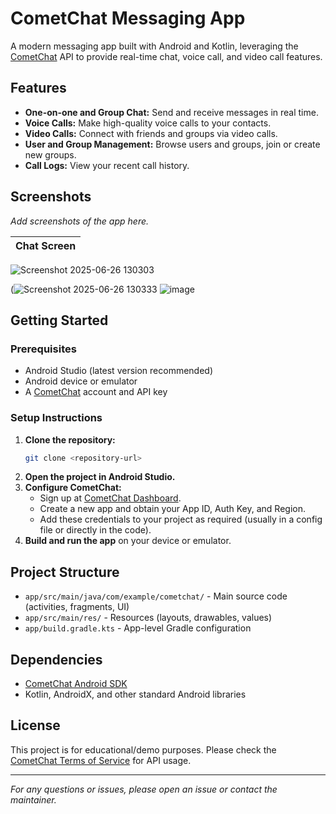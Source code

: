 # CometChat Messaging App

A modern messaging app built with Android and Kotlin, leveraging the [CometChat](https://www.cometchat.com/) API to provide real-time chat, voice call, and video call features.

## Features

- **One-on-one and Group Chat:** Send and receive messages in real time.
- **Voice Calls:** Make high-quality voice calls to your contacts.
- **Video Calls:** Connect with friends and groups via video calls.
- **User and Group Management:** Browse users and groups, join or create new groups.
- **Call Logs:** View your recent call history.

## Screenshots

_Add screenshots of the app here._

| Chat Screen | 
|-------------|
![Screenshot 2025-06-26 130303](https://github.com/user-attachments/assets/8ba55f6e-9f37-4bce-b9bf-4e759910df1f)

(![Screenshot 2025-06-26 130333](https://github.com/user-attachments/assets/6eebbd73-3a4f-4606-b409-7260a4974a75)
![image](https://github.com/user-attachments/assets/ef6ce14b-4645-4c1a-af99-a4f773bec24e)


## Getting Started

### Prerequisites
- Android Studio (latest version recommended)
- Android device or emulator
- A [CometChat](https://www.cometchat.com/) account and API key

### Setup Instructions
1. **Clone the repository:**
   ```bash
   git clone <repository-url>
   ```
2. **Open the project in Android Studio.**
3. **Configure CometChat:**
   - Sign up at [CometChat Dashboard](https://app.cometchat.com/).
   - Create a new app and obtain your App ID, Auth Key, and Region.
   - Add these credentials to your project as required (usually in a config file or directly in the code).
4. **Build and run the app** on your device or emulator.

## Project Structure

- `app/src/main/java/com/example/cometchat/` - Main source code (activities, fragments, UI)
- `app/src/main/res/` - Resources (layouts, drawables, values)
- `app/build.gradle.kts` - App-level Gradle configuration

## Dependencies
- [CometChat Android SDK](https://www.cometchat.com/docs/android-quick-start)
- Kotlin, AndroidX, and other standard Android libraries

## License

This project is for educational/demo purposes. Please check the [CometChat Terms of Service](https://www.cometchat.com/terms) for API usage.

---

_For any questions or issues, please open an issue or contact the maintainer._
